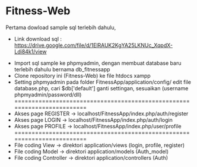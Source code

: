 # Fitness-Web

Pertama dowload sample sql terlebih dahulu,
+ Link download sql : https://drive.google.com/file/d/1ElRAUK2KgYA25LKNUc_XqpdX-Ldi84k1/view

- Import sql sample ke phpmyadmin, dengan membuat database baru terlebih dahulu bernama db_fitnessapp
- Clone repository ini (Fitness-Web) ke file htdocs xampp
- Setting phpmyadmin pada folder FitnessApp/application/config/ edit file database.php, cari $db['default']
  ganti settingan, sesuaikan (username phpmyadmin/password/dll)
========================================================================
- Akses page REGISTER -> localhost/FitnessApp/index.php/auth/register
- Akses page LOGIN -> localhost/FitnessApp/index.php/auth/login
- Akses page PROFILE -> localhost/FitnessApp/index.php/user/profile
========================================================================
- File coding View -> direktori application/views (login, profile, register)
- File coding Model -> direktori application/models (Auth_model)
- File coding Controller -> direktori application/controllers (Auth)

